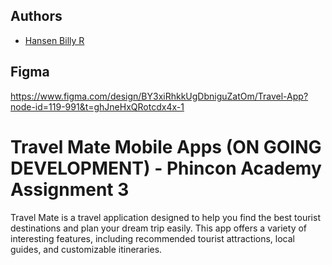 ## Authors

- [Hansen Billy R](https://github.com/Hansen50)


## Figma
https://www.figma.com/design/BY3xiRhkkUgDbniguZatOm/Travel-App?node-id=119-991&t=ghJneHxQRotcdx4x-1

# Travel Mate Mobile Apps (ON GOING DEVELOPMENT) - Phincon Academy Assignment 3

Travel Mate is a travel application designed to help you find the best tourist destinations and plan your dream trip easily. This app offers a variety of interesting features, including recommended tourist attractions, local guides, and customizable itineraries.
